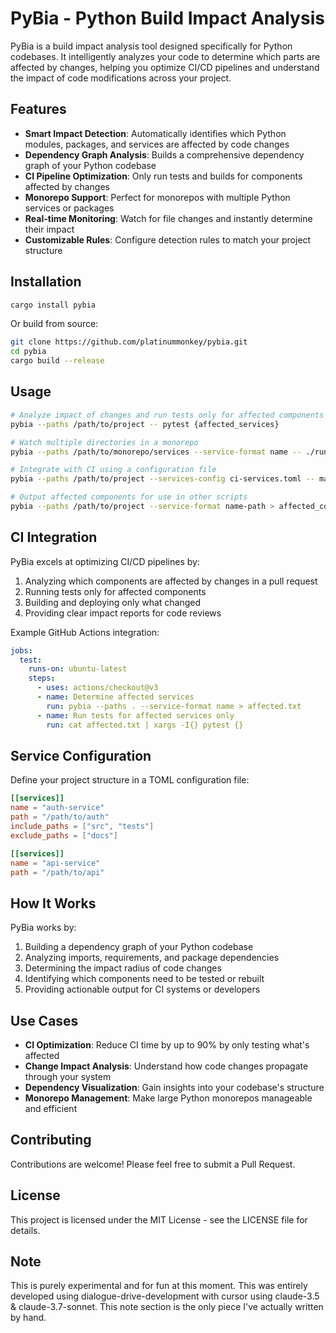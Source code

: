 # PyBia - Python Build Impact Analysis

PyBia is a build impact analysis tool designed specifically for Python codebases. It intelligently analyzes your code to determine which parts are affected by changes, helping you optimize CI/CD pipelines and understand the impact of code modifications across your project.

## Features

- **Smart Impact Detection**: Automatically identifies which Python modules, packages, and services are affected by code changes
- **Dependency Graph Analysis**: Builds a comprehensive dependency graph of your Python codebase
- **CI Pipeline Optimization**: Only run tests and builds for components affected by changes
- **Monorepo Support**: Perfect for monorepos with multiple Python services or packages
- **Real-time Monitoring**: Watch for file changes and instantly determine their impact
- **Customizable Rules**: Configure detection rules to match your project structure

## Installation

```bash
cargo install pybia
```

Or build from source:

```bash
git clone https://github.com/platinummonkey/pybia.git
cd pybia
cargo build --release
```

## Usage

```bash
# Analyze impact of changes and run tests only for affected components
pybia --paths /path/to/project -- pytest {affected_services}

# Watch multiple directories in a monorepo
pybia --paths /path/to/monorepo/services --service-format name -- ./run-affected-tests.sh

# Integrate with CI using a configuration file
pybia --paths /path/to/project --services-config ci-services.toml -- make test-affected

# Output affected components for use in other scripts
pybia --paths /path/to/project --service-format name-path > affected_components.txt
```

## CI Integration

PyBia excels at optimizing CI/CD pipelines by:

1. Analyzing which components are affected by changes in a pull request
2. Running tests only for affected components
3. Building and deploying only what changed
4. Providing clear impact reports for code reviews

Example GitHub Actions integration:

```yaml
jobs:
  test:
    runs-on: ubuntu-latest
    steps:
      - uses: actions/checkout@v3
      - name: Determine affected services
        run: pybia --paths . --service-format name > affected.txt
      - name: Run tests for affected services only
        run: cat affected.txt | xargs -I{} pytest {}
```

## Service Configuration

Define your project structure in a TOML configuration file:

```toml
[[services]]
name = "auth-service"
path = "/path/to/auth"
include_paths = ["src", "tests"]
exclude_paths = ["docs"]

[[services]]
name = "api-service"
path = "/path/to/api"
```

## How It Works

PyBia works by:

1. Building a dependency graph of your Python codebase
2. Analyzing imports, requirements, and package dependencies
3. Determining the impact radius of code changes
4. Identifying which components need to be tested or rebuilt
5. Providing actionable output for CI systems or developers

## Use Cases

- **CI Optimization**: Reduce CI time by up to 90% by only testing what's affected
- **Change Impact Analysis**: Understand how code changes propagate through your system
- **Dependency Visualization**: Gain insights into your codebase's structure
- **Monorepo Management**: Make large Python monorepos manageable and efficient

## Contributing

Contributions are welcome! Please feel free to submit a Pull Request.

## License

This project is licensed under the MIT License - see the LICENSE file for details.


## Note

This is purely experimental and for fun at this moment. This was entirely developed using dialogue-drive-development with cursor using claude-3.5 & claude-3.7-sonnet.  This note section is the only piece I've actually written by hand.
